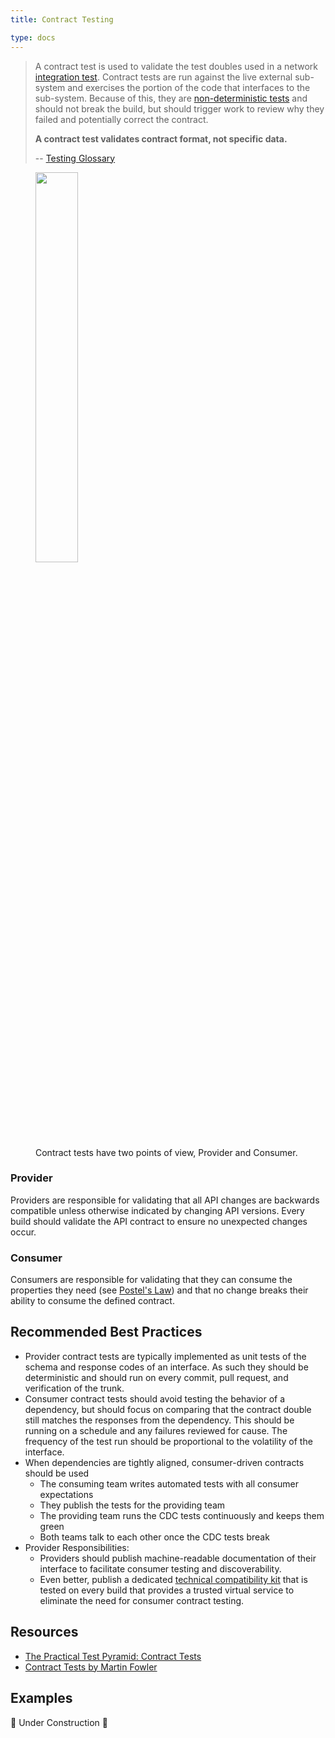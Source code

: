 ```yaml
---
title: Contract Testing

type: docs
---
```


> A contract test is used to validate the test doubles used in a network [integration test](../glossary#integration-test). Contract tests are run against the live external sub-system and exercises the portion of the code that interfaces to the sub-system. Because of this, they are [non-deterministic tests](/en/testing/glossary#non-deterministic-test) and should not break the build, but should trigger work to review why they failed and potentially correct the contract.
>
> **A contract test validates contract format, not specific data.**
>
> -- [Testing Glossary](/en/testing/glossary#contract-test)

<figure>
  <img src="/images/testing-images/contract-test.png" width="40%" />
  <figcaption>
    Contract tests have two points of view, Provider and Consumer.
  </figcaption>
</figure>

### Provider

Providers are responsible for validating that all API changes are backwards compatible unless otherwise indicated by changing API
versions. Every build should validate the API contract to ensure no unexpected changes occur.

### Consumer

Consumers are responsible for validating that they can consume the properties they need (see [Postel's Law](https://en.wikipedia.org/wiki/Robustness_principle)) and that no change
breaks their ability to consume the defined contract.

## Recommended Best Practices

* Provider contract tests are typically implemented as unit tests of the schema and response codes of an interface. As such they should be deterministic and should run on every commit, pull request, and verification of the trunk.
* Consumer contract tests should avoid testing the behavior of a dependency, but should focus on comparing that the contract double still matches the responses from the dependency. This should be running on a schedule and any failures reviewed for cause. The frequency of the test run should be proportional to the volatility of the interface.
* When dependencies are tightly aligned, consumer-driven contracts should be used
  * The consuming team writes automated tests with all consumer expectations
  * They publish the tests for the providing team
  * The providing team runs the CDC tests continuously and keeps them green
  * Both teams talk to each other once the CDC tests break
* Provider Responsibilities:
  * Providers should publish machine-readable documentation of their interface to facilitate consumer testing and discoverability.
  * Even better, publish a dedicated [technical compatibility kit](https://paulhammant.com/2019/06/14/tcks-and-servirtium/) that is tested on every build that provides a trusted virtual service to eliminate the need for consumer contract testing.

## Resources

* [The Practical Test Pyramid: Contract Tests](https://martinfowler.com/articles/practical-test-pyramid.html#ContractTests)
* [Contract Tests by Martin Fowler](https://martinfowler.com/bliki/ContractTest.html)

## Examples

🚧 Under Construction 🚧
